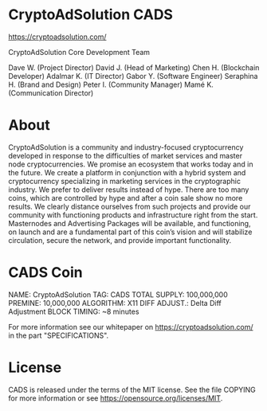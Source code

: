 # CryptoAdSolution CADS

https://cryptoadsolution.com/

CryptoAdSolution Core Development Team

Dave W. (Project Director)
David J. (Head of Marketing)
Chen H. (Blockchain Developer)
Adalmar K. (IT Director)
Gabor Y. (Software Engineer)
Seraphina H. (Brand and Design)
Peter I. (Community Manager)
Mamé K. (Communication Director)


# About


CryptoAdSolution is a community and industry-focused cryptocurrency developed in response to the difficulties of market services and master node cryptocurrencies. We promise an ecosystem that works today and in the future. We create a platform in conjunction with a hybrid system and cryptocurrency specializing in marketing services in the cryptographic industry. We prefer to deliver results instead of hype. There are too many coins, which are controlled by hype and after a coin sale show no more results. We clearly distance ourselves from such projects and provide our community with functioning products and infrastructure right from the start. Masternodes and Advertising Packages will be available, and functioning, on launch and are a fundamental part of this coin’s vision and will stabilize circulation, secure the network, and provide important functionality.


# CADS Coin


NAME:	CryptoAdSolution
TAG:	CADS
TOTAL SUPPLY:	100,000,000
PREMINE:		10,000,000
ALGORITHM:		X11
DIFF ADJUST.:	Delta Diff Adjustment
BLOCK TIMING:	~8 minutes

For more information see our whitepaper on https://cryptoadsolution.com/ in the part "SPECIFICATIONS".


# License


CADS is released under the terms of the MIT license. See the file COPYING for more information or see https://opensource.org/licenses/MIT.